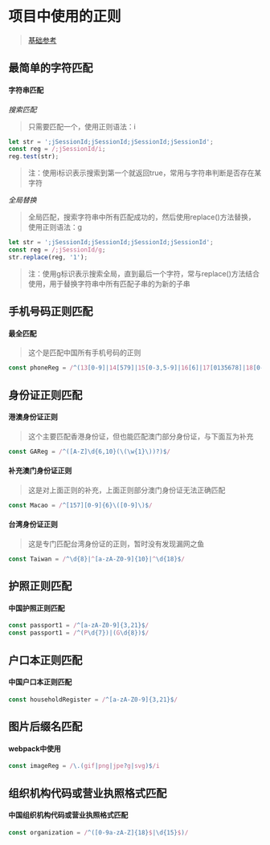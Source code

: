 # 项目中使用的正则

> [基础参考](知识笔记/大前端/基础/正则表达式/正则表达式基本用法.md)

## 最简单的字符匹配

#### 字符串匹配

*搜索匹配*

> 只需要匹配一个，使用正则语法：i

```js
let str = ';jSessionId;jSessionId;jSessionId;jSessionId';
const reg = /;jSessionId/i;
reg.test(str);
```

> 注：使用i标识表示搜索到第一个就返回true，常用与字符串判断是否存在某字符

*全局替换*

> 全局匹配，搜索字符串中所有匹配成功的，然后使用replace()方法替换，使用正则语法：g

```js
let str = ';jSessionId;jSessionId;jSessionId;jSessionId';
const reg = /;jSessionId/g;
str.replace(reg, '1');
```

> 注：使用g标识表示搜索全局，直到最后一个字符，常与replace()方法结合使用，用于替换字符串中所有匹配子串的为新的子串

## 手机号码正则匹配

#### 最全匹配

> 这个是匹配中国所有手机号码的正则

```js
const phoneReg = /^(13[0-9]|14[579]|15[0-3,5-9]|16[6]|17[0135678]|18[0-9]|19[89])\d{8}$/
```

## 身份证正则匹配

#### 港澳身份证正则

> 这个主要匹配香港身份证，但也能匹配澳门部分身份证，与下面互为补充

```js
const GAReg = /^([A-Z]\d{6,10}(\(\w{1}\))?)$/
```

#### 补充澳门身份证正则

> 这是对上面正则的补充，上面正则部分澳门身份证无法正确匹配

```js
const Macao = /^[157][0-9]{6}\([0-9]\)$/
```

#### 台湾身份证正则

> 这是专门匹配台湾身份证的正则，暂时没有发现漏网之鱼

```js
const Taiwan = /^\d{8}|^[a-zA-Z0-9]{10}|^\d{18}$/
```

## 护照正则匹配

#### 中国护照正则匹配

```js
const passport1 = /^[a-zA-Z0-9]{3,21}$/
const passport1 = /^(P\d{7})|(G\d{8})$/
```

## 户口本正则匹配

#### 中国户口本正则匹配

```js
const householdRegister = /^[a-zA-Z0-9]{3,21}$/
```

## 图片后缀名匹配

#### webpack中使用

```js
const imageReg = /\.(gif|png|jpe?g|svg)$/i
```

## 组织机构代码或营业执照格式匹配

#### 中国组织机构代码或营业执照格式匹配

```js
const organization = /^([0-9a-zA-Z]{18}$|\d{15}$)/
```
